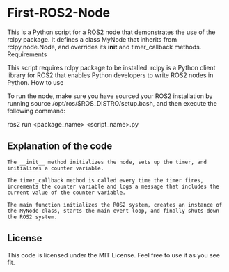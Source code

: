 # First-ROS2-Node

This is a Python script for a ROS2 node that demonstrates the use of the rclpy package. It defines a class MyNode that inherits from rclpy.node.Node, and overrides its __init__ and timer_callback methods.
Requirements

This script requires rclpy package to be installed. rclpy is a Python client library for ROS2 that enables Python developers to write ROS2 nodes in Python.
How to use

To run the node, make sure you have sourced your ROS2 installation by running source /opt/ros/$ROS_DISTRO/setup.bash, and then execute the following command:

ros2 run <package_name> <script_name>.py

## Explanation of the code

    The __init__ method initializes the node, sets up the timer, and initializes a counter variable.

    The timer_callback method is called every time the timer fires, increments the counter variable and logs a message that includes the current value of the counter variable.

    The main function initializes the ROS2 system, creates an instance of the MyNode class, starts the main event loop, and finally shuts down the ROS2 system.

## License

This code is licensed under the MIT License. Feel free to use it as you see fit.
